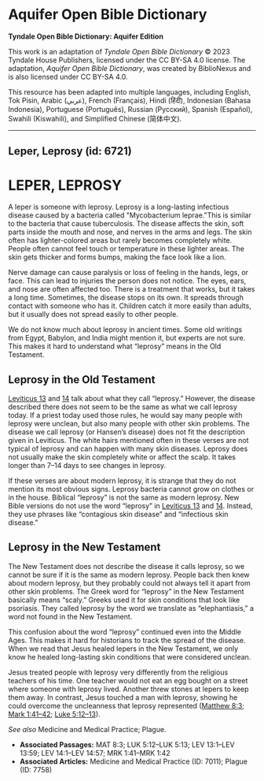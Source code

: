 # Aquifer Open Bible Dictionary

**Tyndale Open Bible Dictionary: Aquifer Edition**

This work is an adaptation of *Tyndale Open Bible Dictionary* © 2023 Tyndale House Publishers, licensed under the CC BY\-SA 4\.0 license. The adaptation, *Aquifer Open Bible Dictionary*, was created by BiblioNexus and is also licensed under CC BY\-SA 4\.0\.

This resource has been adapted into multiple languages, including English, Tok Pisin, Arabic (عربي), French (Français), Hindi (हिंदी), Indonesian (Bahasa Indonesia), Portuguese (Português), Russian (Русский), Spanish (Español), Swahili (Kiswahili), and Simplified Chinese (简体中文).



--------------------------------

## Leper, Leprosy (id: 6721)

LEPER, LEPROSY
==============

A leper is someone with leprosy. Leprosy is a long\-lasting infectious disease caused by a bacteria called "Mycobacterium leprae."This is similar to the bacteria that cause tuberculosis. The disease affects the skin, soft parts inside the mouth and nose, and nerves in the arms and legs. The skin often has lighter\-colored areas but rarely becomes completely white. People often cannot feel touch or temperature in these lighter areas. The skin gets thicker and forms bumps, making the face look like a lion.

Nerve damage can cause paralysis or loss of feeling in the hands, legs, or face. This can lead to injuries the person does not notice. The eyes, ears, and nose are often affected too. There is a treatment that works, but it takes a long time. Sometimes, the disease stops on its own. It spreads through contact with someone who has it. Children catch it more easily than adults, but it usually does not spread easily to other people.

We do not know much about leprosy in ancient times. Some old writings from Egypt, Babylon, and India might mention it, but experts are not sure. This makes it hard to understand what “leprosy” means in the Old Testament. 

Leprosy in the Old Testament
----------------------------

[Leviticus 13](https://ref.ly/Lev13:1-Lev13:59) and [14](https://ref.ly/Lev14:1-Lev14:57) talk about what they call “leprosy.” However, the disease described there does not seem to be the same as what we call leprosy today. If a priest today used those rules, he would say many people with leprosy were unclean, but also many people with other skin problems. The disease we call leprosy (or Hansen’s disease) does not fit the description given in Leviticus. The white hairs mentioned often in these verses are not typical of leprosy and can happen with many skin diseases. Leprosy does not usually make the skin completely white or affect the scalp. It takes longer than 7–14 days to see changes in leprosy. 

If these verses are about modern leprosy, it is strange that they do not mention its most obvious signs. Leprosy bacteria cannot grow on clothes or in the house. Biblical “leprosy” is not the same as modern leprosy. New Bible versions do not use the word “leprosy” in [Leviticus 13](https://ref.ly/Lev13:1-Lev13:59) and [14](https://ref.ly/Lev14:1-Lev14:57). Instead, they use phrases like “contagious skin disease” and “infectious skin disease.” 

Leprosy in the New Testament
----------------------------

The New Testament does not describe the disease it calls leprosy, so we cannot be sure if it is the same as modern leprosy. People back then knew about modern leprosy, but they probably could not always tell it apart from other skin problems. The Greek word for “leprosy” in the New Testament basically means “scaly.” Greeks used it for skin conditions that look like psoriasis. They called leprosy by the word we translate as “elephantiasis,” a word not found in the New Testament.

This confusion about the word “leprosy” continued even into the Middle Ages. This makes it hard for historians to track the spread of the disease. When we read that Jesus healed lepers in the New Testament, we only know he healed long\-lasting skin conditions that were considered unclean. 

Jesus treated people with leprosy very differently from the religious teachers of his time. One teacher would not eat an egg bought on a street where someone with leprosy lived. Another threw stones at lepers to keep them away. In contrast, Jesus touched a man with leprosy, showing he could overcome the uncleanness that leprosy represented ([Matthew 8:3](https://ref.ly/Matt8:3); [Mark 1:41–42](https://ref.ly/Mark1:41-Mark1:42); [Luke 5:12–13](https://ref.ly/Luke5:12-Luke5:13)).

*See also* Medicine and Medical Practice; Plague.

* **Associated Passages:** MAT 8:3; LUK 5:12–LUK 5:13; LEV 13:1–LEV 13:59; LEV 14:1–LEV 14:57; MRK 1:41–MRK 1:42
* **Associated Articles:** Medicine and Medical Practice (ID: 7011); Plague (ID: 7758)

